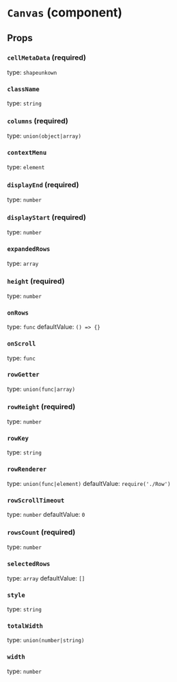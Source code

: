 `Canvas` (component)
====================



Props
-----

### `cellMetaData` (required)

type: `shapeunkown`


### `className`

type: `string`


### `columns` (required)

type: `union(object|array)`


### `contextMenu`

type: `element`


### `displayEnd` (required)

type: `number`


### `displayStart` (required)

type: `number`


### `expandedRows`

type: `array`


### `height` (required)

type: `number`


### `onRows`

type: `func`
defaultValue: `() => {}`


### `onScroll`

type: `func`


### `rowGetter`

type: `union(func|array)`


### `rowHeight` (required)

type: `number`


### `rowKey`

type: `string`


### `rowRenderer`

type: `union(func|element)`
defaultValue: `require('./Row')`


### `rowScrollTimeout`

type: `number`
defaultValue: `0`


### `rowsCount` (required)

type: `number`


### `selectedRows`

type: `array`
defaultValue: `[]`


### `style`

type: `string`


### `totalWidth`

type: `union(number|string)`


### `width`

type: `number`

